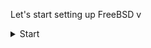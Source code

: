 Let's start setting up FreeBSD v
<details>

<summary>Start</summary>

# Jump right into FreeBSD!


> *RUN ALL COMMANDS BELOW AS ROOT! 

> TO BECOME ROOT, RUN: 

```
 su
```
> Password:

```
(The root password you set)
```

<details>

<summary>Video Drivers</summary>

## Intel:

```
pkg install drm-kmod && sysrc kld_list+=i915kms
```

## AMD: 

```
(AMD Radeon HD7000 and newer): pkg install drm-kmod && sysrc kld_list+=amdgpu
```

> Newer cards need a newer DRM-kmod! 7xxx and newer:

```
cd /usr/ports/graphics/drm-61-kmod && make install clean && pkg install gpu-firmware-amd-kmod
```
> (a lot, but it is what is required at the moment.)

> Older card? No problem!

```
pkg install drm-kmod && sysrc kld_list+=radeonkms
```

## NVIDIA: 

> Newer cards, GTX 9XX and newer:

```
pkg install nvidia-driver && sysrc kld_list+=nvidia-modeset
```

> Older card? You can install older drivers!:

```
pkg install nvidia-driver-304 && sysrc kld_list+=nvidia 
```
*note this version of the Nvidia Driver (304) requires an older version of XORG

```
pkg install nvidia-driver-340 && sysrc kld_list+=nvidia
```

```
pkg install nvidia-driver-390 && sysrc kld_list+=nvidia-modeset
```

```
pkg install nvidia-driver-470 && sysrc kld_list+=nvidia-modeset
```

> After you run the command for your graphics provider, run: 

```
pw groupmod video -m username
```
</details>

<details>

<summary>XORG Desktop Environments</summary>

# If you're using an X-based DE, install XORG first!

```
pkg install xorg
```

## KDE PLASMA: 

```
pkg install kde5 sddm && sysrc dbus_enable="YES" && sysrc sddm_enable="YES"
```

## KDE PLASMA MINIMAL: 

```
pkg install plasma5-plasma konsole dolphin sddm && sysrc dbus_enable="YES" && sysrc sddm_enable="YES"
```

## GNOME: 

```
pkg install gnome && sysrc dbus_enable="YES" && sysrc gdm_enable="YES"
```

## GNOME MINIMAL: 

```
pkg install gnome-lite gnome-terminal && sysrc dbus_enable="YES" && sysrc gdm_enable="YES"
```

## XFCE: 

```
pkg install xfce lightdm lightdm-gtk-greeter && sysrc dbus_enable="YES" && sysrc lightdm_enable="YES"
```

## MATE: 

```
pkg install mate lightdm lightdm-gtk-greeter && sysrc dbus_enable="YES" && pkg install && sysrc lightdm-enable="YES"
```

## MATE MINIMAL: 

```
pkg install mate-base mate-terminal lightdm lightdm-gtk-greeter && sysrc dbus_enable="YES" && sysrc lightdm-enable="YES"
```

## CINNAMON: 

```
pkg install cinnamon lightdm lightdm-gtk-greeter && sysrc dbus_enable="YES" && sysrc lightdm_enable="YES"
```

## LXQT: 

```
pkg install lxqt sddm && sysrc dbus_enable="YES" && sysrc sddm_enable="YES"
```
<details>

<details>

<summary>Wayland Compositors</summary>

## 14.1 fixed many issues with Wayland, so now this section of the guide is applicable!


> Before anything, install Wayland and SeatD:

```
pkg install wayland seatd && sysrc seatd_enable="YES" && sysrc dbus_enable="YES" && service seatd start
```

## HYPRLAND:

```
pkg install hyprland kitty
```

## Sway:

```
pkg install sway foot
```
**Base sway, have a look at this for things like lock screens: https://docs.freebsd.org/en/books/handbook/wayland/#wayland-sway

## SwayFX:

```
pkg install swayfx foot
```
**Base swayfx, have a look at this for things like lock screens: https://docs.freebsd.org/en/books/handbook/wayland/#wayland-sway

## Hikari:

```
Coming soon!
```
<details>

## Login Managers:

```
pkg install lightdm && sysrc lightdm_enable="YES"
```

```
pkg install sddm && sysrc sddm_enable="YES"
```

```
pkg install gdm && sysrc gdm_enable="YES" **Not recommended because it will more than likely install extra GNOME utilities you don't need.
```
<details>

<details>

<summary>Browsers</summary>

# WEB BROWSERS: (Ranked heaviest to lightest btw!)

## FIREFOX: 

```
pkg install firefox
```

## CHROMIUM 

```
pkg install chromium
```

## IRIDIUM BROWSER: 

```
pkg install iridium-browser
```

## FALKON: 

```
pkg install falkon
```

## KONQUEROR: 

```
pkg install konqueror

```

## EPIPHANY (GNOME WEB): 

```
pkg install epiphany
```

## QUTEBROWSER: 

```
pkg install qutebrowser
```

## DILLO: 
```
pkg install dillo
```

## LINKS: 
```
pkg install links
```

## W3M:

```
pkg install w3m
```
<details>

===================================================

# VIRTUALIZATION:

## VIRTUALBOX: (Note, currently, in 8 June 2024, FreeBSD 14.1 requires compiling the Virtualbox kernel module. to get it working. It takes longer (only takes a couple minutes), but it still works!)

```
cd /usr/ports/emulators/virtualbox-ose-kmod/ && make install clean && pkg install virtualbox-ose && kldload vboxdrv
```

```
pw groupmod vboxusers -m username
```

```
ee /boot/loader.conf, add the line vboxdrv_load="YES" After, to exit ee, press "ESC + Enter" at the same tme, then the "A" key!
```

```
sysrc vboxnet_enable="YES" && pw groupmod vboxusers -m username
```

```
ee /etc/devfs.conf', add below!

own     vboxnetctl root:vboxusers
perm    vboxnetctl 0660
```

> Continue if you want USB support!

```
pw groupmod operator -m username
```

```
ee /etc/devfs.rules' (doesn't exist yet, dont worry if it says it's new!) Add below:

[system=10]
add path 'usb/*' mode 0660 group operator
```

```
sysrc devfs_system_ruleset="system" && service devfs restart
```

## BHYVE:

```
Coming soon!
```

===================================================

# Extra Wireless Options

## Don't want to edit wpa_supplicant all the time just to connect to another Wi-Fi network? Try wifimgr!

```
pkg install wifimgr
```

===================================================

> Have fun with FreeBSD!

===================================================

> Source of information: https://docs.freebsd.org/en/books/handbook/

===================================================

> By: coolguy71 

===================================================
